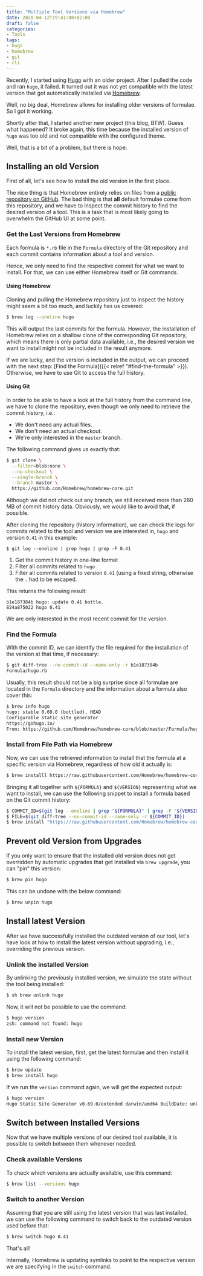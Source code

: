 ```yaml
---
title: "Multiple Tool Versions via Homebrew"
date: 2020-04-12T19:41:08+02:00
draft: false
categories:
- Tools
tags:
- hugo
- homebrew
- git
- cli
---
```


Recently, I started using [Hugo](https://gohugo.io/) with an older project.
After I pulled the code and ran `hugo`, it failed.
It turned out it was not yet compatible with the latest version that got automatically installed via [Homebrew]([https://](https://brew.sh/)).

Well, no big deal, Homebrew allows for installing older versions of formulae.
So I got it working.

Shortly after that, I started another new project (this blog, BTW).
Guess what happened? It broke again, this time because the installed version of `hugo` was too old and not compatible with the configured theme.

Well, that is a bit of a problem, but there is hope:

## Installing an old Version

First of all, let's see how to install the old version in the first place.

The nice thing is that Homebrew entirely relies on files from a [public repository on GitHub](https://github.com/Homebrew/homebrew-core).
The bad thing is that **all** default formulae come from this repository, and we have to inspect the commit history to find the desired version of a tool. This is a task that is most likely going to overwhelm the GitHub UI at some point.

### Get the Last Versions from Homebrew

Each formula is `*.rb` file in the `Formula` directory of the Git repository and each commit contains information about a tool and version.

Hence, we only need to find the respective commit for what we want to install.
For that, we can use either Homebrew itself or Git commands.

#### Using Homebrew

Cloning and pulling the Homebrew repository just to inspect the history might seem a bit too much,
and luckily has us covered:

```sh
$ brew log --oneline hugo
```

This will output the last commits for the formula.
However, the installation of Homebrew relies on a shallow clone of the corresponding Git repository, which means there is only partial data available, i.e., the desired version we want to install might not be included in the result anymore.

If we are lucky, and the version is included in the output, we can proceed with the next step: [Find the Formula]({{< relref "#find-the-formula" >}}).
Otherwise, we have to use Git to access the full history.

#### Using Git

In order to be able to have a look at the full history from the command line, we have to clone the repository,
even though we only need to retrieve the commit history, i.e.:

- We don't need any actual files.
- We don't need an actual checkout.
- We're only interested in the `master` branch.

The following command gives us exactly that:

```sh
$ git clone \
  --filter=blob:none \
  --no-checkout \
  --single-branch \
  --branch master \
  https://github.com/Homebrew/homebrew-core.git
```

Although we did not check out any branch, we still received more than 260 MB of commit history data.
Obviously, we would like to avoid that, if possible.

After cloning the repository (history information), we can check the logs for commits related to the tool and version we are interested in, `hugo` and version `0.41` in this example:

```
$ git log --oneline | grep hugo | grep -F 0.41
```

1. Get the commit history in one-line format
2. Filter all commits related to `hugo`
3. Filter all commits related to version `0.41` (using a fixed string, otherwise the `.` had to be escaped.

This returns the following result:

```
b1e187384b hugo: update 0.41 bottle.
824a875022 hugo 0.41
```

We are only interested in the most recent commit for the version.

### Find the Formula

With the commit ID, we can identify the file required for the installation of the version at that time, if necessary:

```sh
$ git diff-tree --no-commit-id --name-only -r b1e187384b
Formula/hugo.rb
```

Usually, this result should not be a big surprise since all formulae are located in the `Formula` directory and the information about a formula also cover this:

```sh
$ brew info hugo
hugo: stable 0.69.0 (bottled), HEAD
Configurable static site generator
https://gohugo.io/
From: https://github.com/Homebrew/homebrew-core/blob/master/Formula/hugo.rb
```

### Install from File Path via Homebrew

Now, we can use the retrieved information to install that the formula at a specific version via Homebrew,
regardless of how old it actually is:

```sh
$ brew installl https://raw.githubusercontent.com/Homebrew/homebrew-core/824a875022/Formula/hugo.rb
```

Bringing it all together with `${FORMULA}` and `${VERSION}` representing what we want to install,
we can use the following snippet to install a formula based on the Git commit history:

```sh
$ COMMIT_ID=$(git log --oneline | grep "${FORMULA}" | grep -F "${VERSION}" | awk 'FNR==1 { print $1 }')
$ FILE=$(git diff-tree --no-commit-id --name-only -r ${COMMIT_ID})
$ brew install "https://raw.githubusercontent.com/Homebrew/homebrew-core/${COMMIT_ID}/${FILE}"
```

## Prevent old Version from Upgrades

If you only want to ensure that the installed old version does not get overridden by automatic upgrades that get installed via `brew upgrade`, you can "pin" this version:

```sh
$ brew pin hugo
```

This can be undone with the below command:

```sh
$ brew unpin hugo
```

## Install latest Version

After we have successfully installed the outdated version of our tool,
let's have look at how to install the latest version without upgrading, i.e., overriding the previous version.

### Unlink the installed Version

By unlinking the previously installed version, we simulate the state without the tool being installed:

```sh
$ sh brew unlink hugo
```

Now, it will not be possible to use the command:

```sh
$ hugo version
zsh: command not found: hugo
```

### Install new Version

To install the latest version, first, get the latest formulae and then install it using the following command:

```sh
$ brew update
$ brew install hugo
```

If we run the `version` command again, we will get the expected output:

```sh
$ hugo version
Hugo Static Site Generator v0.69.0/extended darwin/amd64 BuildDate: unknown
```

## Switch between Installed Versions

Now that we have multiple versions of our desired tool available, it is possible to switch between them whenever needed.

### Check available Versions

To check which versions are actually available, use this command:

```sh
$ brew list --versions hugo
```

### Switch to another Version

Assuming that you are still using the latest version that was last installed, we can use the following command to switch back to the outdated version used before that:

```sh
$ brew switch hugo 0.41
```

That's all!

Internally, Homebrew is updating symlinks to point to the respective version we are specifying in the `switch` command.
